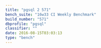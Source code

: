 ```yaml
---
title: "pgsql 2 571"
bench_suite: "16w33 CI Weekly Benchmark"
build_number: "571"
dbprofile: "pgsql"
classifier: ""
date: 2016-08-15T03:03:13
type: "bench"
---
```

